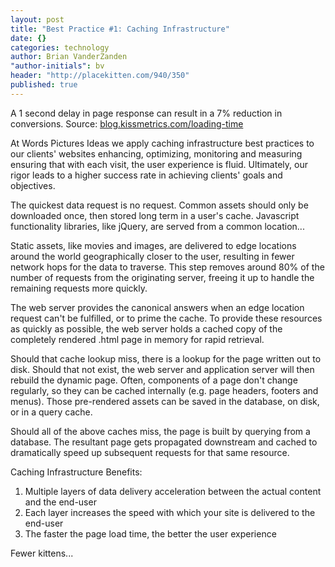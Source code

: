 ```yaml
---
layout: post
title: "Best Practice #1: Caching Infrastructure"
date: {}
categories: technology
author: Brian VanderZanden
"author-initials": bv
header: "http://placekitten.com/940/350"
published: true
---
```


A 1 second delay in page response can result in a 7% reduction in conversions.
Source: [blog.kissmetrics.com/loading-time](http://blog.kissmetrics.com/loading-time)

At Words Pictures Ideas we apply caching infrastructure best practices to our clients' websites enhancing, optimizing, monitoring and measuring ensuring that with each visit, the user experience is fluid. Ultimately, our rigor leads to a higher success rate in achieving clients' goals and objectives.

The quickest data request is no request. Common assets should only be downloaded once, then stored long term in a user's cache. Javascript functionality libraries, like jQuery, are served from a common location...

Static assets, like movies and images, are delivered to edge locations around the world geographically closer to the user, resulting in fewer network hops for the data to traverse. This step removes around 80% of the number of requests from the originating server, freeing it up to handle the remaining requests more quickly.

The web server provides the canonical answers when an edge location request can't be fulfilled, or to prime the cache. To provide these resources as quickly as possible, the web server holds a cached copy of the completely rendered .html page in memory for rapid retrieval.

Should that cache lookup miss, there is a lookup for the page written out to disk. Should that not exist, the web server and application server will then rebuild the dynamic page. Often, components of a page don't change regularly, so they can be cached internally (e.g. page headers, footers and menus). Those pre-rendered assets can be saved in the database, on disk, or in a query cache.

Should all of the above caches miss, the page is built by querying from a database. The resultant page gets propagated downstream and cached to dramatically speed up subsequent requests for that same resource.

Caching Infrastructure Benefits:
1. Multiple layers of data delivery acceleration between the actual content and the end-user
2. Each layer increases the speed with which your site is delivered to the end-user
3. The faster the page load time, the better the user experience

Fewer kittens...